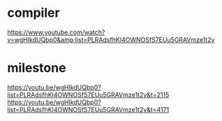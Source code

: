 # compiler
https://www.youtube.com/watch?v=wgHIkdUQbp0&amp;list=PLRAdsfhKI4OWNOSfS7EUu5GRAVmze1t2y


# milestone
https://youtu.be/wgHIkdUQbp0?list=PLRAdsfhKI4OWNOSfS7EUu5GRAVmze1t2y&t=2115
https://youtu.be/wgHIkdUQbp0?list=PLRAdsfhKI4OWNOSfS7EUu5GRAVmze1t2y&t=4171